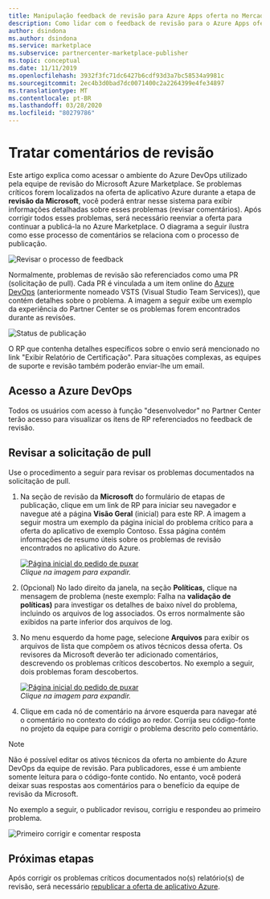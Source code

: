 ```yaml
---
title: Manipulação feedback de revisão para Azure Apps oferta no Mercado Comercial
description: Como lidar com o feedback de revisão para o Azure Apps oferece para listagem ou venda no Azure Marketplace, AppSource ou através do programa Cloud Solution Provider (CSP) usando o portal Commercial Marketplace no Microsoft Partner Center.
author: dsindona
ms.author: dsindona
ms.service: marketplace
ms.subservice: partnercenter-marketplace-publisher
ms.topic: conceptual
ms.date: 11/11/2019
ms.openlocfilehash: 3932f3fc71dc6427b6cdf93d3a7bc58534a9981c
ms.sourcegitcommit: 2ec4b3d0bad7dc0071400c2a2264399e4fe34897
ms.translationtype: MT
ms.contentlocale: pt-BR
ms.lasthandoff: 03/28/2020
ms.locfileid: "80279786"
---
```

# <a name="handling-review-feedback"></a>Tratar comentários de revisão

Este artigo explica como acessar o ambiente do Azure DevOps utilizado pela equipe de revisão do Microsoft Azure Marketplace. Se problemas críticos forem localizados na oferta de aplicativo Azure durante a etapa de **revisão da Microsoft**, você poderá entrar nesse sistema para exibir informações detalhadas sobre esses problemas (revisar comentários). Após corrigir todos esses problemas, será necessário reenviar a oferta para continuar a publicá-la no Azure Marketplace. O diagrama a seguir ilustra como esse processo de comentários se relaciona com o processo de publicação.

![Revisar o processo de feedback](./media/review-feedback-process.png)

Normalmente, problemas de revisão são referenciados como uma PR (solicitação de pull). Cada PR é vinculada a um item online do [Azure DevOps](https://azure.microsoft.com/services/devops/) (anteriormente nomeado VSTS (Visual Studio Team Services)), que contém detalhes sobre o problema. A imagem a seguir exibe um exemplo da experiência do Partner Center se os problemas forem encontrados durante as revisões. 

![Status de publicação](./media/publishing-status.png)

O RP que contenha detalhes específicos sobre o envio será mencionado no link "Exibir Relatório de Certificação". Para situações complexas, as equipes de suporte e revisão também poderão enviar-lhe um email.

## <a name="azure-devops-access"></a>Acesso a Azure DevOps

Todos os usuários com acesso à função "desenvolvedor" no Partner Center terão acesso para visualizar os itens de RP referenciados no feedback de revisão.

<!---
To view the PR items referenced in review feedback, publishers must first be granted proper authorization. Otherwise, new publishers receive a 401 - Not Authorized response page when trying to view PRs. To request access to this Azure DevOps repository, perform the following steps:

1. Collect the following information:
    * Your publisher name and ID
    * Offer type (Azure app), offer name, and SKU ID
    * The pull request link, for example: `https://solutiontemplates.visualstudio.com/marketplacesolutions/_git/contoso/pullrequest/<number>`. This URL can be retrieved from the notification message or the address of the 401 response page.
    * The email address(es) of the individuals from your publishing organization that you want access granted to. This list should include the owner address(es) you provided when registering as a publisher on the Cloud Partner Portal (or Partner Center??).
1. Create a support incident. In the title bar of the Cloud Partner Portal (??), select the **Help** button, then choose **Support** from the menu. Your default web browser should launch and navigate to the Microsoft new support incident page. (You may have to sign in first.)
1. Specify the **Problem type** as **marketplace onboarding** and **Category** as **Access problem**, then select **Start request**.

    ![Create an incident](./media/create-an-incident.png)

1. In **Step 1 of 2** page, supply your contact information and select **Continue**.
1. In **Step 2 of 2** page, specify an incident title (for example Request Azure DevOps access) and supply the information you collected in the first step (above). Read and accept the agreement, then select **Submit**.

If the incident creation was successful, a confirmation page is displayed. Save the confirmation information on this page for your reference. The Microsoft Support Team should reply to your access request within a few business days. --->

## <a name="reviewing-the-pull-request"></a>Revisar a solicitação de pull

Use o procedimento a seguir para revisar os problemas documentados na solicitação de pull.

1. Na seção de revisão da **Microsoft** do formulário de etapas de publicação, clique em um link de RP para iniciar seu navegador e navegue até a página **Visão Geral** (inicial) para este RP. A imagem a seguir mostra um exemplo da página inicial do problema crítico para a oferta do aplicativo de exemplo Contoso. Essa página contém informações de resumo úteis sobre os problemas de revisão encontrados no aplicativo do Azure.

    [![Página inicial do pedido de puxar](./media/pr-home-page-thumb.png)](./media/pr-home-page.png)
    <br/> *Clique na imagem para expandir.*

1. (Opcional) No lado direito da janela, na seção **Políticas,** clique na mensagem de problema (neste exemplo: Falha na **validação de políticas)** para investigar os detalhes de baixo nível do problema, incluindo os arquivos de log associados. Os erros normalmente são exibidos na parte inferior dos arquivos de log.
1. No menu esquerdo da home page, selecione **Arquivos** para exibir os arquivos de lista que compõem os ativos técnicos dessa oferta. Os revisores da Microsoft deverão ter adicionado comentários, descrevendo os problemas críticos descobertos. No exemplo a seguir, dois problemas foram descobertos.

    [![Página inicial do pedido de puxar](./media/pr-files-page-thumb.png)](./media/pr-files-page.png)
    <br/> *Clique na imagem para expandir.*

1. Clique em cada nó de comentário na árvore esquerda para navegar até o comentário no contexto do código ao redor. Corrija seu código-fonte no projeto da equipe para corrigir o problema descrito pelo comentário.

>[!Note]
>Não é possível editar os ativos técnicos da oferta no ambiente do Azure DevOps da equipe de revisão. Para publicadores, esse é um ambiente somente leitura para o código-fonte contido. No entanto, você poderá deixar suas respostas aos comentários para o benefício da equipe de revisão da Microsoft.

   No exemplo a seguir, o publicador revisou, corrigiu e respondeu ao primeiro problema.

   ![Primeiro corrigir e comentar resposta](./media/first-comment-reply.png)

## <a name="next-steps"></a>Próximas etapas

Após corrigir os problemas críticos documentados no(s) relatório(s) de revisão, será necessário [republicar a oferta de aplicativo Azure](./create-new-azure-apps-offer.md#publish).
